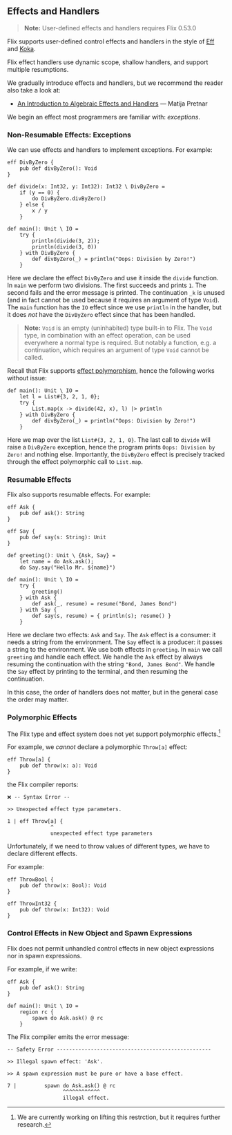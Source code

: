 ## Effects and Handlers

> **Note:** User-defined effects and handlers requires Flix 0.53.0

Flix supports user-defined control effects and handlers in the style of
[Eff](https://www.eff-lang.org/) and [Koka](https://koka-lang.github.io/). 

Flix effect handlers use dynamic scope, shallow handlers, and support multiple
resumptions.

We gradually introduce effects and handlers, but we recommend the reader also
take a look at: 

- [An Introduction to Algebraic Effects and Handlers](https://www.eff-lang.org/handlers-tutorial.pdf) &mdash; Matija Pretnar

We begin an effect most programmers are familiar with: *exceptions*.

### Non-Resumable Effects: Exceptions

We can use effects and handlers to implement exceptions. For example:

```flix
eff DivByZero {
    pub def divByZero(): Void
}

def divide(x: Int32, y: Int32): Int32 \ DivByZero = 
    if (y == 0) {
        do DivByZero.divByZero()
    } else {
        x / y
    }

def main(): Unit \ IO = 
    try {
        println(divide(3, 2));
        println(divide(3, 0))
    } with DivByZero {
        def divByZero(_) = println("Oops: Division by Zero!")
    }
```

Here we declare the effect `DivByZero` and use it inside the `divide` function.
In `main` we perform two divisions. The first succeeds and prints `1`. The
second fails and the error message is printed. The continuation `_k` is unused
(and in fact cannot be used because it requires an argument of type `Void`). The
`main` function has the `IO` effect since we use `println` in the handler, but
it does _not_ have the `DivByZero` effect since that has been handled.

> **Note:** `Void` is an empty (uninhabited) type built-in to Flix. The `Void`
> type, in combination with an effect operation, can be used everywhere a normal
> type is required. But notably a function, e.g. a continuation, which requires
> an argument of type `Void` cannot be called. 

Recall that Flix supports [effect polymorphism](./effect-polymorphism.md), hence
the following works without issue:

```flix
def main(): Unit \ IO = 
    let l = List#{3, 2, 1, 0};
    try {
        List.map(x -> divide(42, x), l) |> println
    } with DivByZero {
        def divByZero(_) = println("Oops: Division by Zero!")
    }
```

Here we map over the list `List#{3, 2, 1, 0}`. The last call to `divide` will
raise a `DivByZero` exception, hence the program prints `Oops: Division by
Zero!` and nothing else. Importantly, the `DivByZero` effect is precisely
tracked through the effect polymorphic call to `List.map`. 

### Resumable Effects

Flix also supports resumable effects. For example:

```flix
eff Ask {
    pub def ask(): String
}

eff Say {
    pub def say(s: String): Unit
}

def greeting(): Unit \ {Ask, Say} = 
    let name = do Ask.ask();
    do Say.say("Hello Mr. ${name}")

def main(): Unit \ IO = 
    try {
        greeting()
    } with Ask {
        def ask(_, resume) = resume("Bond, James Bond")
    } with Say {
        def say(s, resume) = { println(s); resume() }
    }
```

Here we declare two effects: `Ask` and `Say`. The `Ask` effect is a consumer: it
needs a string from the environment. The `Say` effect is a producer: it passes a
string to the environment. We use both effects in `greeting`. In `main` we call
`greeting` and handle each effect. We handle the `Ask` effect by always resuming
the continuation with the string `"Bond, James Bond"`. We handle the `Say`
effect by printing to the terminal, and then resuming the continuation.

In this case, the order of handlers does not matter, but in the general case the
order may matter. 

### Polymorphic Effects

The Flix type and effect system does not yet support polymorphic effects.[^1] 

For example, we *cannot* declare a polymorphic `Throw[a]` effect:

```flix
eff Throw[a] {
    pub def throw(x: a): Void
}
```

the Flix compiler reports:

```
❌ -- Syntax Error --

>> Unexpected effect type parameters.

1 | eff Throw[a] {
              ^
              unexpected effect type parameters
```

Unfortunately, if we need to throw values of different types, we have to declare
different effects. 

For example:

```flix
eff ThrowBool {
    pub def throw(x: Bool): Void
}

eff ThrowInt32 {
    pub def throw(x: Int32): Void
}
```

### Control Effects in New Object and Spawn Expressions

Flix does not permit unhandled control effects in new object expressions nor in
spawn expressions. 

For example, if we write:

```flix
eff Ask {
    pub def ask(): String
}

def main(): Unit \ IO = 
    region rc {
        spawn do Ask.ask() @ rc
    }
```

The Flix compiler emits the error message:

```
-- Safety Error -------------------------------------------------- 

>> Illegal spawn effect: 'Ask'. 

>> A spawn expression must be pure or have a base effect.

7 |         spawn do Ask.ask() @ rc
                  ^^^^^^^^^^^^
                  illegal effect.
```

[^1]: We are currently working on lifting this restrction, but it requires
    further research. 